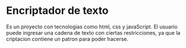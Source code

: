 <h1>Encriptador de texto</h1>
Es un proyecto con tecnologias como html, css y javaScript. 
El usuario puede ingresar una cadena de texto con ciertas restricciones, ya que la criptacion contiene un patron para poder hacerse.
